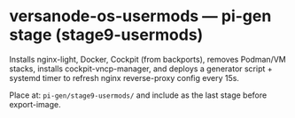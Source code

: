 # versanode-os-usermods — pi-gen stage (stage9-usermods)

Installs nginx-light, Docker, Cockpit (from backports), removes Podman/VM stacks,
installs cockpit-vncp-manager, and deploys a generator script + systemd timer to
refresh nginx reverse-proxy config every 15s.

Place at: `pi-gen/stage9-usermods/` and include as the last stage before export-image.
